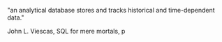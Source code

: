 "an analytical database stores and tracks historical and time-dependent data."

John L. Viescas, SQL for mere mortals, p